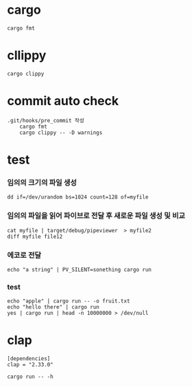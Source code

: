 
# cargo 
    cargo fmt

# cllippy
    cargo clippy

# commit auto check
    .git/hooks/pre_commit 작성
        cargo fmt
        cargo clippy -- -D warnings

# test
### 임의의 크기의 파일 생성
    dd if=/dev/urandom bs=1024 count=128 of=myfile

### 임의의 파일을 읽어 파이브로 전달 후 새로운 파일 생성 및 비교
    cat myfile | target/debug/pipeviewer  > myfile2
    diff myfile file12

### 에코로 전달
    echo "a string" | PV_SILENT=sonething cargo run

### test 
    echo "apple" | cargo run -- -o fruit.txt 
    echo "hello there" | cargo run 
    yes | cargo run | head -n 10000000 > /dev/null

# clap
    [dependencies]
    clap = "2.33.0"
    
    cargo run -- -h

